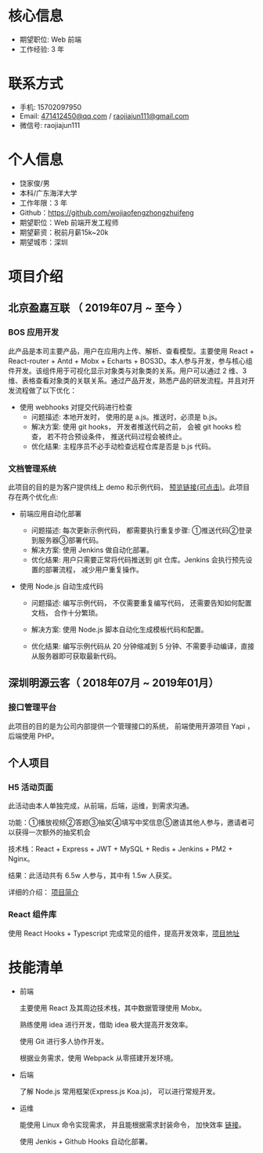 # 核心信息

- 期望职位: Web 前端
- 工作经验: 3 年

# 联系方式

- 手机: 15702097950
- Email: 471412450@qq.com / raojiajun111@gmail.com
- 微信号: raojiajun111

# 个人信息

 - 饶家俊/男
 - 本科/广东海洋大学
 - 工作年限：3 年
 - Github：https://github.com/wojiaofengzhongzhuifeng 
 - 期望职位：Web 前端开发工程师
 - 期望薪资：税前月薪15k~20k
 - 期望城市：深圳

# 项目介绍

## 北京盈嘉互联 （ 2019年07月 ~ 至今 ）

### BOS 应用开发

此产品是本司主要产品，用户在应用内上传、解析、查看模型。主要使用 React + React-router + Antd + Mobx + Echarts + BOS3D。本人参与开发，参与核心组件开发。该组件用于可视化显示对象类与对象类的关系。用户可以通过 2 维、3 维、表格查看对象类的关联关系。通过产品开发，熟悉产品的研发流程。并且对开发流程做了以下优化：

- 使用 webhooks 对提交代码进行检查
  - 问题描述: 本地开发时， 使用的是 a.js。推送时，必须是 b.js。
  - 解决方案: 使用 git hooks， 开发者推送代码之前， 会被 git hooks 检查， 若不符合预设条件， 推送代码过程会被终止。
  - 优化结果: 主程序员不必手动检查远程仓库是否是 b.js 代码。


### 文档管理系统

此项目的目的是为客户提供线上 demo 和示例代码， [预览链接(可点击)](http://model.rickricks.com:7781/bos3d_js_api/)。此项目存在两个优化点:

- 前端应用自动化部署
  - 问题描述: 每次更新示例代码， 都需要执行重复步骤: ①推送代码②登录到服务器③部署代码。
  - 解决方案: 使用 Jenkins 做自动化部署。
  - 优化结果: 用户只需要正常将代码推送到 git 仓库。Jenkins 会执行预先设置的部署流程， 减少用户重复操作。

- 使用 Node.js 自动生成代码
  - 问题描述: 编写示例代码， 不仅需要重复编写代码， 还需要告知如何配置文档， 合作十分繁琐。

  - 解决方案: 使用 Node.js 脚本自动化生成模板代码和配置。

  - 优化结果:  编写示例代码从 20 分钟缩减到 5 分钟、不需要手动编译，直接从服务器即可获取最新代码。

## 深圳明源云客（ 2018年07月 ~ 2019年01月）

### 接口管理平台

此项目的目的是为公司内部提供一个管理接口的系统， 前端使用开源项目 Yapi ， 后端使用 PHP。

## 个人项目

### H5 活动页面

此活动由本人单独完成，从前端，后端，运维，到需求沟通。

功能：①播放视频②答题③抽奖④填写中奖信息⑤邀请其他人参与，邀请者可以获得一次额外的抽奖机会

技术栈：React + Express + JWT + MySQL + Redis + Jenkins + PM2 + Nginx。

结果：此活动共有 6.5w 人参与，其中有 1.5w 人获奖。

详细的介绍： [项目简介](https://github.com/wojiaofengzhongzhuifeng/study/blob/master/blog/posts/2020%E5%B9%B407%E6%9C%8825%E6%97%A5-%E6%B4%BB%E5%8A%A8%E6%80%BB%E7%BB%93.md)

### React 组件库

使用 React Hooks + Typescript 完成常见的组件，提高开发效率，[项目地址](https://github.com/wojiaofengzhongzhuifeng/react-ui)

# 技能清单

- 前端

  主要使用 React 及其周边技术栈，其中数据管理使用 Mobx。

  熟练使用 idea 进行开发，借助 idea 极大提高开发效率。

  使用 Git 进行多人协作开发。

  根据业务需求，使用 Webpack 从零搭建开发环境。

- 后端

  了解 Node.js 常用框架(Express.js Koa.js)， 可以进行常规开发。

- 运维

  能使用 Linux 命令实现需求， 并且能根据需求封装命令， 加快效率 [链接](https://github.com/wojiaofengzhongzhuifeng/study/blob/master/blog/posts/2020%E5%B9%B408%E6%9C%8817%E6%97%A5-commandline.md)。

  使用 Jenkis + Github Hooks 自动化部署。